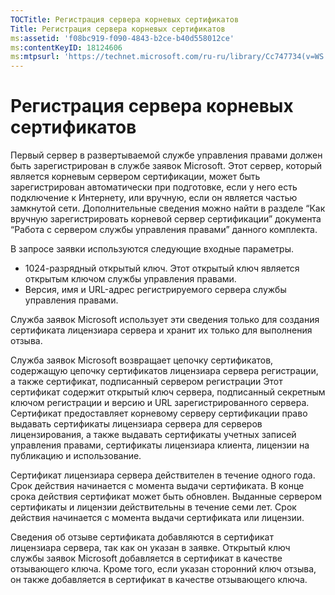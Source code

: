 ```yaml
---
TOCTitle: Регистрация сервера корневых сертификатов
Title: Регистрация сервера корневых сертификатов
ms:assetid: 'f08bc919-f090-4843-b2ce-b40d558012ce'
ms:contentKeyID: 18124606
ms:mtpsurl: 'https://technet.microsoft.com/ru-ru/library/Cc747734(v=WS.10)'
---
```


Регистрация сервера корневых сертификатов
=========================================

Первый сервер в развертываемой службе управления правами должен быть зарегистрирован в службе заявок Microsoft. Этот сервер, который является корневым сервером сертификации, может быть зарегистрирован автоматически при подготовке, если у него есть подключение к Интернету, или вручную, если он является частью замкнутой сети. Дополнительные сведения можно найти в разделе “Как вручную зарегистрировать корневой сервер сертификации” документа “Работа с сервером службы управления правами” данного комплекта.

В запросе заявки используются следующие входные параметры.

-   1024-разрядный открытый ключ. Этот открытый ключ является открытым ключом службы управления правами.
-   Версия, имя и URL-адрес регистрируемого сервера службы управления правами.

Служба заявок Microsoft использует эти сведения только для создания сертификата лицензиара сервера и хранит их только для выполнения отзыва.

Служба заявок Microsoft возвращает цепочку сертификатов, содержащую цепочку сертификатов лицензиара сервера регистрации, а также сертификат, подписанный сервером регистрации Этот сертификат содержит открытый ключ сервера, подписанный секретным ключом регистрации и версию и URL зарегистрированного сервера. Сертификат предоставляет корневому серверу сертификации право выдавать сертификаты лицензиара сервера для серверов лицензирования, а также выдавать сертификаты учетных записей управления правами, сертификаты лицензиара клиента, лицензии на публикацию и использование.

Сертификат лицензиара сервера действителен в течение одного года. Срок действия начинается с момента выдачи сертификата. В конце срока действия сертификат может быть обновлен. Выданные сервером сертификаты и лицензии действительны в течение семи лет. Срок действия начинается с момента выдачи сертификата или лицензии.

Сведения об отзыве сертификата добавляются в сертификат лицензиара сервера, так как он указан в заявке. Открытый ключ службы заявок Microsoft добавляется в сертификат в качестве отзывающего ключа. Кроме того, если указан сторонний ключ отзыва, он также добавляется в сертификат в качестве отзывающего ключа.
